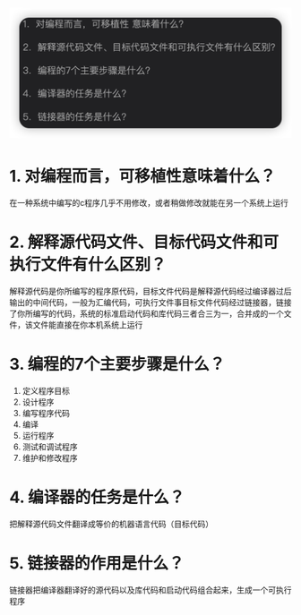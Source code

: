 # ![图 1](../../images/main/IMG_20230208-224900203.png)  

# 1. 对编程而言，可移植性意味着什么？
在一种系统中编写的c程序几乎不用修改，或者稍做修改就能在另一个系统上运行

# 2. 解释源代码文件、目标代码文件和可执行文件有什么区别？

解释源代码是你所编写的程序原代码，目标文件代码是解释源代码经过编译器过后输出的中间代码，一般为汇编代码，可执行文件事目标文件代码经过链接器，链接了你所编写的代码，系统的标准启动代码和库代码三者合三为一，合并成的一个文件，该文件能直接在你本机系统上运行

# 3. 编程的7个主要步骤是什么？
1. 定义程序目标
2. 设计程序
3. 编写程序代码
4. 编译
5. 运行程序
6. 测试和调试程序
7. 维护和修改程序

# 4. 编译器的任务是什么？
把解释源代码文件翻译成等价的机器语言代码（目标代码）

# 5. 链接器的作用是什么？
链接器把编译器翻译好的源代码以及库代码和启动代码组合起来，生成一个可执行程序